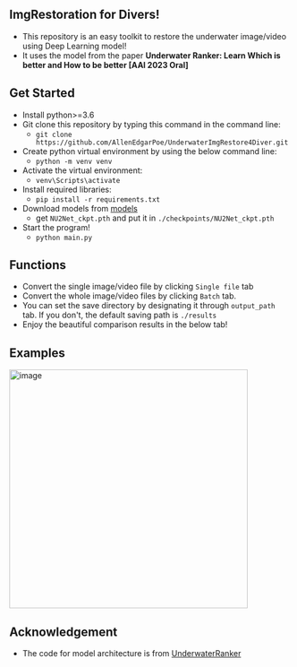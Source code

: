 
## ImgRestoration for Divers!

- This repository is an easy toolkit to restore the underwater image/video using Deep Learning model! 
- It uses the model from the paper **Underwater Ranker: Learn Which is better and How to be better [AAI 2023 Oral]**


## Get Started

- Install python>=3.6
- Git clone this repository by typing this command in the command line: 
  - `git clone https://github.com/AllenEdgarPoe/UnderwaterImgRestore4Diver.git`
- Create python virtual environment by using the below command line:
  - `python -m venv venv`
- Activate the virtual environment:
  - `venv\Scripts\activate`
- Install required libraries:
  - `pip install -r requirements.txt`
- Download models from [models](https://drive.google.com/drive/folders/1foW7uXG0GfdGzIDQEhXA82PJryGRQ3aM)
  - get `NU2Net_ckpt.pth` and put it in `./checkpoints/NU2Net_ckpt.pth` 
- Start the program! 
  - `python main.py`


## Functions
- Convert the single image/video file by clicking `Single file` tab 
- Convert the whole image/video files by clicking `Batch` tab. 
- You can set the save directory by designating it through `output_path` tab. If you don't, the default saving path is `./results`
- Enjoy the beautiful comparison results in the below tab! 

## Examples

<img width="426" alt="image" src="https://github.com/AllenEdgarPoe/UnderwaterImgRestore4Diver/assets/43398106/8e61b799-bf4e-4f1b-954c-9c8c5efe37da">

## Acknowledgement

- The code for model architecture is from [UnderwaterRanker](https://github.com/RQ-Wu/UnderwaterRanker)